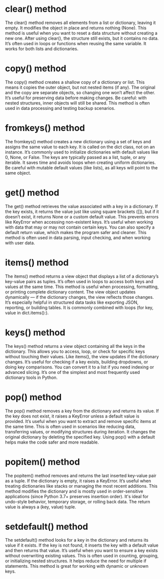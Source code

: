 # clear() method
The clear() method removes all elements from a list or dictionary, leaving it empty. It modifies the object in place and returns nothing (None). This method is useful when you want to reset a data structure without creating a new one. After using clear(), the structure still exists, but it contains no data. It’s often used in loops or functions when reusing the same variable. It works for both lists and dictionaries.

# copy() method
The copy() method creates a shallow copy of a dictionary or list. This means it copies the outer object, but not nested items (if any). The original and the copy are separate objects, so changing one won’t affect the other. It’s useful for preserving data before making changes. Be careful: with nested structures, inner objects will still be shared. This method is often used in data processing and testing backup scenarios.

# fromkeys() method
The fromkeys() method creates a new dictionary using a set of keys and assigns the same value to each key. It is called on the dict class, not on an instance. It’s commonly used to initialize dictionaries with default values like 0, None, or False. The keys are typically passed as a list, tuple, or any iterable. It saves time and avoids loops when creating uniform dictionaries. Be careful with mutable default values (like lists), as all keys will point to the same object.

# get() method
The get() method retrieves the value associated with a key in a dictionary. If the key exists, it returns the value just like using square brackets ([]), but if it doesn’t exist, it returns None or a custom default value. This prevents errors like KeyError when accessing non-existent keys. It’s useful when working with data that may or may not contain certain keys. You can also specify a default return value, which makes the program safer and cleaner. This method is often used in data parsing, input checking, and when working with user data.

# items() method
The items() method returns a view object that displays a list of a dictionary’s key-value pairs as tuples. It’s often used in loops to access both keys and values at the same time. This method is useful when processing, formatting, or printing complete dictionary content. The view object updates dynamically — if the dictionary changes, the view reflects those changes. It’s especially helpful in structured data tasks like exporting JSON, reporting, or building tables. It is commonly combined with loops (for key, value in dict.items():).

# keys() method
The keys() method returns a view object containing all the keys in the dictionary. This allows you to access, loop, or check for specific keys without touching their values. Like items(), the view updates if the dictionary changes. It’s useful for checking if a key exists, building dropdowns, or doing key comparisons. You can convert it to a list if you need indexing or advanced slicing. It’s one of the simplest and most frequently used dictionary tools in Python.

# pop() method
The pop() method removes a key from the dictionary and returns its value. If the key does not exist, it raises a KeyError unless a default value is provided. It’s useful when you want to extract and remove specific items at the same time. This is often used in scenarios like reducing data, transferring values, or modifying structures during iteration. It changes the original dictionary by deleting the specified key. Using pop() with a default helps make the code safer and more readable.

# popitem() method
The popitem() method removes and returns the last inserted key-value pair as a tuple. If the dictionary is empty, it raises a KeyError. It’s useful when treating dictionaries like stacks or managing the most recent additions. This method modifies the dictionary and is mostly used in order-sensitive applications (since Python 3.7+ preserves insertion order). It's ideal for undo-style behavior, temporary storage, or rolling back data. The return value is always a (key, value) tuple.

# setdefault() method
The setdefault() method looks for a key in the dictionary and returns its value if it exists. If the key is not found, it inserts the key with a default value and then returns that value. It’s useful when you want to ensure a key exists without overwriting existing values. This is often used in counting, grouping, or initializing nested structures. It helps reduce the need for multiple if statements. This method is great for working with dynamic or unknown keys.